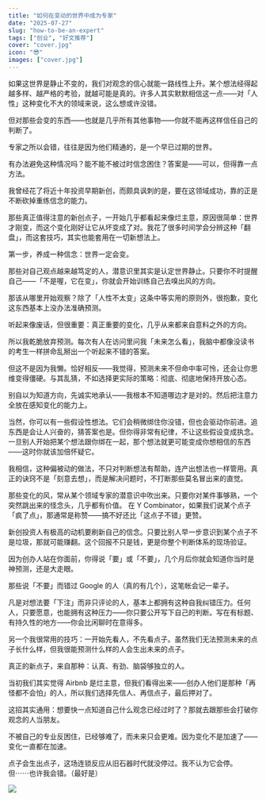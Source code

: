```yaml
---
title: "如何在变动的世界中成为专家"
date: "2025-07-27"
slug: "how-to-be-an-expert"
tags: ["创业", "好文推荐"]
cover: "cover.jpg"
icon: "😎"
images: ["cover.jpg"]
---
```

如果这世界是静止不变的，我们对观念的信心就能一路线性上升。某个想法经得起越多样、越严格的考验，就越可能是真的。许多人其实默默相信这一点——对「人性」这种变化不大的领域来说，这么想或许没错。



但对那些会变的东西——也就是几乎所有其他事物——你就不能再这样信任自己的判断了。



专家之所以会错，往往是因为他们精通的，是一个早已过期的世界。



有办法避免这种情况吗？能不能不被过时信念困住？答案是——可以，但得靠一点方法。



我曾经花了将近十年投资早期新创，而颇具讽刺的是，要在这领域成功，靠的正是不断砍掉重练信念的能力。



那些真正值得注意的新创点子，一开始几乎都看起来像烂主意，原因很简单：世界才刚变，而这个变化刚好让它从坏变成了对。我花了很多时间学会分辨这种「翻盘」，而这套技巧，其实也能套用在一切新想法上。



第一步，养成一种信念：世界一定会变。



那些对自己观点越来越笃定的人，潜意识里其实是认定世界静止。只要你不时提醒自己——「不是喔，它在变」，你就会开始训练自己去嗅出风的方向。



那该从哪里开始观察？除了「人性不太变」这条中等实用的原则外，很抱歉，变化这东西基本上没办法准确预测。



听起来像废话，但很重要：真正重要的变化，几乎从来都来自意料之外的方向。



所以我乾脆放弃预测。每次有人在访问里问我「未来怎么看」，我脑中都像没读书的考生一样拼命乱掰出一个听起来不错的答案。



但这不是因为我懒。恰好相反——我觉得，预测未来不但命中率可怜，还会让你思维变得僵硬。与其乱猜，不如选择更实际的策略：彻底、彻底地保持开放心态。



别自以为知道方向，先诚实地承认——我根本不知道哪边才是对的。然后把注意力全放在感知变化的能力上。



当然，你可以有一些假设性想法。它们会稍微绑住你没错，但也会驱动你前进。追东西是会让人兴奋的，猜答案也是。但你得非常有纪律，不让这些假设变成执念。
一旦别人开始把某个想法跟你绑在一起，那个想法就更可能变成你想相信的东西——这时你就该加倍怀疑它。



我相信，这种偏被动的做法，不只对判断想法有帮助，连产出想法也一样管用。真正的诀窍不是「刻意去想」，而是解决问题时，不打断那些莫名冒出来的直觉。



那些变化的风，常从某个领域专家的潜意识中吹出来。只要你对某件事够熟，一个突然跳出来的怪念头，几乎都有价值。
在 Y Combinator，如果我们说某个点子「疯了点」，那通常是称赞——搞不好还比「这点子不错」更赞。



新创投资人有极高的动机要刷新自己的信念。只要比别人早一步意识到某个点子不是垃圾，那就可能赚翻。这个回报不只是钱，更是你整个判断体系的现场验证。



因为创办人站在你面前，你得说「要」或「不要」，几个月后你就会知道你当时是神预测，还是大走眼。



那些说「不要」而错过 Google 的人（真的有几个），这笔帐会记一辈子。



凡是对想法要「下注」而非只评论的人，基本上都拥有这种自我纠错压力。任何人，只要愿意，也能拥有这种压力——你只要公开写下自己的判断。写在有标题、有持久性的地方——你会比闲聊时在意得多。



另一个我很常用的技巧：一开始先看人，不先看点子。虽然我们无法预测未来的点子长什么样，但我很能预测什么样的人会生出未来的点子。



真正的新点子，来自那种：认真、有劲、脑袋够独立的人。



当初我们其实觉得 Airbnb 是烂主意，但我们看得出来——创办人他们是那种「再怪都不会怕」的人，所以我们选择先信人、再信点子，最后押对了。



这招其实通用：想要快一点知道自己什么观念已经过时了？那就去跟那些会打破你观念的人当朋友。



不被自己的专业反困住，已经够难了，而未来只会更难。因为变化不是加速了——变化一直都在加速。



点子会生出点子，这场连锁反应从旧石器时代就没停过。我不认为它会停。
但⋯⋯也许我会错。（最好是）




![](https://prod-files-secure.s3.us-west-2.amazonaws.com/112d0858-5090-4d34-a606-b75eb8d65fd2/46476355-9cf3-4e99-9b7a-3531bc426380/1000202064.png?X-Amz-Algorithm=AWS4-HMAC-SHA256&X-Amz-Content-Sha256=UNSIGNED-PAYLOAD&X-Amz-Credential=ASIAZI2LB4667KMMMMCU%2F20250730%2Fus-west-2%2Fs3%2Faws4_request&X-Amz-Date=20250730T070100Z&X-Amz-Expires=3600&X-Amz-Security-Token=IQoJb3JpZ2luX2VjEI7%2F%2F%2F%2F%2F%2F%2F%2F%2F%2FwEaCXVzLXdlc3QtMiJIMEYCIQDtQbDervHDrfjfJO3PE%2Bvg2fgGv27g25Je%2BcAUN6Le5wIhAMiMb8dMgQ4M9XMNw8kjyuzRxOJ0hlKcg6UJeeUNXA0bKogECLf%2F%2F%2F%2F%2F%2F%2F%2F%2F%2FwEQABoMNjM3NDIzMTgzODA1IgwcVsjH64Gpi%2FUD37Mq3AOutVwwglTnfQ%2Fh5iXm8DJVNDhT%2BgFKXg5VA8AqJSBetkZ%2FkDZ9mfF2rGbdTegh6k32BeqNo0ClT0wWe4UGC17S6HOa%2BAJpHA%2FxXcxQpZ2sg83LK%2BB5l1sEl8fSpilD%2FWKqSEss3CCgHyBAG%2BV0pik0E9AZ4KN7EHtt3kSDA1OKtCQX543NK1i8PsULXOvgEBVlrGlBuF2DHH4kjU7t6Ax8fmOLMepf9%2FmuVp9a30y0IDUS7E7fDJrWcD4uWRLExE77cCqsPve1j%2B7jPC1UhgQD%2B7cuN0h1aSkrNX5%2BAv324Ar9VW%2FhOLvrRIlznNB3MDHmMidc%2BHl%2FpWSAwaSf1DGkyUVpAS%2FQvmQD9k6R6DOwvkG8elcBQAmbQkICJLOioaMWzhS9wu6lXf8xGRcNyYE%2B6JkVslCMip7SD8cyM34atMD7C80cyZNvrSfneuPYnSU7TrejcI2vbdMWot9n4WpHAeUyUWNYvwjYGOBXYR5TXVVuvbeFf8nsrj71U%2FCunCNo%2BIeMmnbz%2F1%2FBYXKZmdXGQ7UWb2sZGfY3C01PQFdCrCtlDXCoA0%2FtWjivRg2CcEGOds62ZQ3hUyhxIqb7prSj%2FISFp9lmJp%2FYOA3ouhgBBOIwJKSngdkSPI2PUjD%2F7abEBjqkAWopjqT2PCJt0pg3k0E84zDIAsWHRaC6%2BQFxfZDfZYWasR05L0%2FK0XglSke7KwcAWZ6HGOEL6ozRIo2nN9IZbvPCwm%2Bd6brg9r3wJwFW%2Fk4sE7GzXvgkf5KSH%2FFviJh8h%2Fk0%2F9TwdbrtLMdKAqI8PmFvrqUKPIrIe1TqQalYB6dTBIvi1W0EMrF3aMS6Lm2peqcU7uJEKPYNwTeu8%2B7Ie3ddJgQj&X-Amz-Signature=883e9ed1dc6fed92dff8f618ebf922c6070af6924c5953bfc5ec41b07432d642&X-Amz-SignedHeaders=host&x-amz-checksum-mode=ENABLED&x-id=GetObject)

